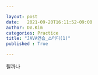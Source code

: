 ```yaml
---

layout: post
date:   2021-09-20T16:11:52-09:00
author: DV.Kim
categories: Practice
title: "JAVA연습_스터디(1)"
published : True

---
```


될까나
